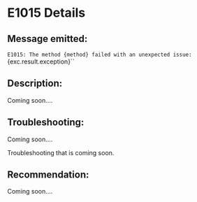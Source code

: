 # E1015 Details

## Message emitted:

`E1015: The method {method} failed with an unexpected issue: `{exc.result.exception}``

## Description:

Coming soon....

## Troubleshooting:

Coming soon....

Troubleshooting that is coming soon.

## Recommendation:

Coming soon....